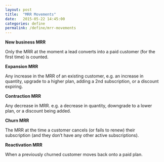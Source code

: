 ```yaml
---
layout: post
title:  "MRR Movements"
date:   2015-05-22 14:45:00
categories: define
permalink: /define/mrr-movements
---
```


**New business MRR**

Only the MRR at the moment a lead converts into a paid customer (for the first time) is counted.

**Expansion MRR**

Any increase in the MRR of an existing customer, e.g. an increase in quantity, upgrade to a higher plan, adding a 2nd subscription, or a discount expiring.

**Contraction MRR**

Any decrease in MRR. e.g. a decrease in quantity, downgrade to a lower plan, or a discount being added.

**Churn MRR**

The MRR at the time a customer cancels (or fails to renew) their subscription (and they don’t have any other active subscriptions).

**Reactivation MRR**

When a previously churned customer moves back onto a paid plan.
